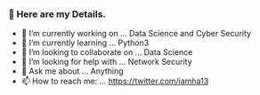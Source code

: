 ### 👋 Here are my Details.

- 🔭 I’m currently working on ... Data Science and Cyber Security
- 🌱 I’m currently learning ... Python3
- 👯 I’m looking to collaborate on ... Data Science 
- 🤔 I’m looking for help with ... Network Security
- 💬 Ask me about ... Anything
- 📫 How to reach me: ... https://twitter.com/iamha13

<!--
**iamharshit13/iamharshit13** is a ✨ _special_ ✨ repository because its `README.md` (this file) appears on your GitHub profile.

Here are some ideas to get you started:



- 😄 Pronouns: ... 
- ⚡ Fun fact: ...

-->
